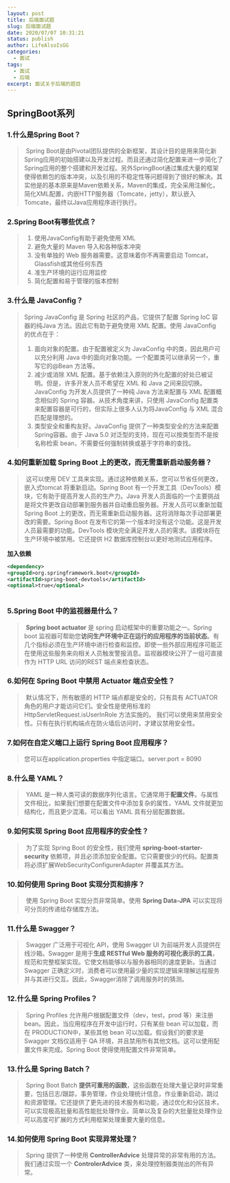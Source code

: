```yaml
---
layout: post
title: 后端面试题
slug: 后端面试题
date: 2020/07/07 10:31:21
status: publish
author: LifeAlsoIsGG
categories: 
  - 面试
tags: 
  - 面试
  - 后端
excerpt: 面试关于后端的题目
---
```




## SpringBoot系列



### 1.什么是Spring Boot？

> ​	Spring Boot是由Pivotal团队提供的全新框架，其设计目的是用来简化新Spring应用的初始搭建以及开发过程。而且还通过简化配置来进一步简化了Spring应用的整个搭建和开发过程。另外SpringBoot通过集成大量的框架使得依赖包的版本冲突，以及引用的不稳定性等问题得到了很好的解决。其实他是的基本原来是Maven依赖关系，Maven的集成，完全采用注解化，简化XML配置，内嵌HTTP服务器（Tomcate，jetty），默认嵌入Tomcate，最终以Java应用程序进行执行。



### 2.Spring Boot有哪些优点？

> 1. 使用JavaConfig有助于避免使用 XML
> 2. 避免大量的 Maven 导入和各种版本冲突
> 3. 没有单独的 Web 服务器需要。这意味着你不再需要启动 Tomcat，Glassfish或其他任何东西
> 4. 准生产环境的运行应用监控
> 5. 简化配置和易于管理的版本控制



### 3.什么是 JavaConfig？

> Spring JavaConfig 是 Spring 社区的产品，它提供了配置 Spring IoC 容器的纯Java 方法。因此它有助于避免使用 XML 配置。使用 JavaConfig 的优点在于：
>
> 1. 面向对象的配置。由于配置被定义为 JavaConfig 中的类，因此用户可以充分利用 Java 中的面向对象功能。一个配置类可以继承另一个，重写它的@Bean 方法等。
> 2. 减少或消除 XML 配置。基于依赖注入原则的外化配置的好处已被证明。但是，许多开发人员不希望在 XML 和 Java 之间来回切换。JavaConfig 为开发人员提供了一种纯 Java 方法来配置与 XML 配置概念相似的 Spring 容器。从技术角度来讲，只使用 JavaConfig 配置类来配置容器是可行的，但实际上很多人认为将JavaConfig 与 XML 混合匹配是理想的。
> 3. 类型安全和重构友好。JavaConfig 提供了一种类型安全的方法来配置 Spring容器。由于 Java 5.0 对泛型的支持，现在可以按类型而不是按名称检索 bean，不需要任何强制转换或基于字符串的查找。



### 4.如何重新加载 Spring Boot 上的更改，而无需重新启动服务器？

> ​	这可以使用 DEV 工具来实现。通过这种依赖关系，您可以节省任何更改，嵌入式tomcat 将重新启动。Spring Boot 有一个开发工具（DevTools）模块，它有助于提高开发人员的生产力。Java 开发人员面临的一个主要挑战是将文件更改自动部署到服务器并自动重启服务器。开发人员可以重新加载 Spring Boot 上的更改，而无需重新启动服务器。这将消除每次手动部署更改的需要。Spring Boot 在发布它的第一个版本时没有这个功能。这是开发人员最需要的功能。DevTools 模块完全满足开发人员的需求。该模块将在生产环境中被禁用。它还提供 H2 数据库控制台以更好地测试应用程序。



**加入依赖**

```xml
<dependency>
<groupId>org.springframework.boot</groupId>
<artifactId>spring-boot-devtools</artifactId>
<optional>true</optional>
 
```



### 5.Spring Boot 中的监视器是什么？

> ​	**Spring boot actuator** 是 spring 启动框架中的重要功能之一。Spring boot 监视器可帮助您**访问生产环境中正在运行的应用程序的当前状态**。有几个指标必须在生产环境中进行检查和监控。即使一些外部应用程序可能正在使用这些服务来向相关人员触发警报消息。监视器模块公开了一组可直接作为 HTTP URL 访问的REST 端点来检查状态。
>



### 6.如何在 Spring Boot 中禁用 Actuator 端点安全性？

> ​	默认情况下，所有敏感的 HTTP 端点都是安全的，只有具有 ACTUATOR 角色的用户才能访问它们。安全性是使用标准的 HttpServletRequest.isUserInRole 方法实施的。 我们可以使用来禁用安全性。只有在执行机构端点在防火墙后访问时，才建议禁用安全性。



### 7.如何在自定义端口上运行 Spring Boot 应用程序？

> 您可以在application.properties 中指定端口。server.port = 8090



### 8.什么是 YAML？

> ​	YAML 是一种人类可读的数据序列化语言。它通常用于**配置文件**。与属性文件相比，如果我们想要在配置文件中添加复杂的属性，YAML 文件就更加结构化，而且更少混淆。可以看出 YAML 具有分层配置数据。



### 9.如何实现 Spring Boot 应用程序的安全性？

> ​	为了实现 Spring Boot 的安全性，我们使用 **spring-boot-starter-security** 依赖项，并且必须添加安全配置。它只需要很少的代码。配置类将必须扩展WebSecurityConfigurerAdapter 并覆盖其方法。



### 10.如何使用 Spring Boot 实现分页和排序？

> ​	使用 Spring Boot 实现分页非常简单。使用 **Spring Data-JPA** 可以实现将可分页的传递给存储库方法。



### 11.什么是 Swagger？

> ​	Swagger 广泛用于可视化 API，使用 Swagger UI 为前端开发人员提供在线沙箱。Swagger 是用于**生成 RESTful Web 服务的可视化表示的工具**，规范和完整框架实现。它使文档能够以与服务器相同的速度更新。当通过 Swagger 正确定义时，消费者可以使用最少量的实现逻辑来理解远程服务并与其进行交互。因此，Swagger消除了调用服务时的猜测。



### 12.什么是 Spring Profiles？

> ​	Spring Profiles 允许用户根据配置文件（dev，test，prod 等）来注册 bean。因此，当应用程序在开发中运行时，只有某些 bean 可以加载，而在 PRODUCTION中，某些其他 bean 可以加载。假设我们的要求是 Swagger 文档仅适用于 QA 环境，并且禁用所有其他文档。这可以使用配置文件来完成。Spring Boot 使得使用配置文件非常简单。
> 

### 13.什么是 Spring Batch？

> ​	Spring Boot Batch **提供可重用的函数**，这些函数在处理大量记录时非常重要，包括日志/跟踪，事务管理，作业处理统计信息，作业重新启动，跳过和资源管理。它还提供了更先进的技术服务和功能，通过优化和分区技术，可以实现极高批量和高性能批处理作业。简单以及复杂的大批量批处理作业可以高度可扩展的方式利用框架处理重要大量的信息。



### 14.如何使用 Spring Boot 实现异常处理？

> ​	Spring 提供了一种使用 **ControllerAdvice** 处理异常的非常有用的方法。 我们通过实现一个 **ControlerAdvice** 类，来处理控制器类抛出的所有异常。